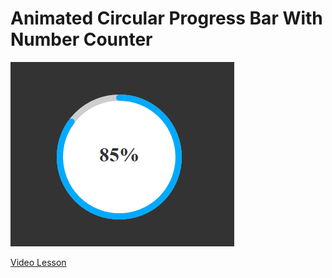# Animated Circular Progress Bar With Number Counter

<img src="../img/progressbar_1.png" alt="progressbar" />

[Video Lesson](https://www.youtube.com/watch?v=iR0ITDFq84Y)